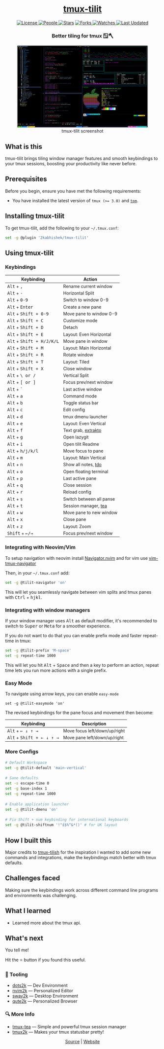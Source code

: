 <div align = "center">

<h1><a href="https://2kabhishek.github.io/tmux-tilit">tmux-tilit</a></h1>

<a href="https://github.com/2KAbhishek/tmux-tilit/blob/main/LICENSE">
<img alt="License" src="https://img.shields.io/github/license/2kabhishek/tmux-tilit?style=flat&color=eee&label="> </a>

<a href="https://github.com/2KAbhishek/tmux-tilit/graphs/contributors">
<img alt="People" src="https://img.shields.io/github/contributors/2kabhishek/tmux-tilit?style=flat&color=ffaaf2&label=People"> </a>

<a href="https://github.com/2KAbhishek/tmux-tilit/stargazers">
<img alt="Stars" src="https://img.shields.io/github/stars/2kabhishek/tmux-tilit?style=flat&color=98c379&label=Stars"></a>

<a href="https://github.com/2KAbhishek/tmux-tilit/network/members">
<img alt="Forks" src="https://img.shields.io/github/forks/2kabhishek/tmux-tilit?style=flat&color=66a8e0&label=Forks"> </a>

<a href="https://github.com/2KAbhishek/tmux-tilit/watchers">
<img alt="Watches" src="https://img.shields.io/github/watchers/2kabhishek/tmux-tilit?style=flat&color=f5d08b&label=Watches"> </a>

<a href="https://github.com/2KAbhishek/tmux-tilit/pulse">
<img alt="Last Updated" src="https://img.shields.io/github/last-commit/2kabhishek/tmux-tilit?style=flat&color=e06c75&label="> </a>

<h3>Better tiling for tmux 🪟🪓</h3>

<figure>
  <img src= "images/screenshot.png" alt="tmux-tilit Demo">
  <br/>
  <figcaption>tmux-tilit screenshot</figcaption>
</figure>

</div>

## What is this

tmux-tilit brings tiling window manager features and smooth keybindings to your tmux sessions, boosting your productivity like never before.

## Prerequisites

Before you begin, ensure you have met the following requirements:

- You have installed the latest version of `tmux (>= 3.0)` and [`tpm`](https://github.com/tmux-plugins/tpm).

## Installing tmux-tilit

To get tmux-tilit, add the following to your `~/.tmux.conf`:

```bash
set -g @plugin '2kabhishek/tmux-tilit'
```

## Using tmux-tilit

### Keybindings

| Keybinding                                    | Action                    |
| --------------------------------------------- | ------------------------- |
| <kbd>Alt</kbd> + <kbd>,</kbd>                 | Rename current window     |
| <kbd>Alt</kbd> + <kbd>-</kbd>                 | Horizontal Split          |
| <kbd>Alt</kbd> + <kbd>0-9</kbd>               | Switch to window 0-9      |
| <kbd>Alt</kbd> + <kbd>Enter</kbd>             | Create a new pane         |
| <kbd>Alt</kbd> + <kbd>Shift + 0-9</kbd>       | Move pane to window 0-9   |
| <kbd>Alt</kbd> + <kbd>Shift + C</kbd>         | Customize mode            |
| <kbd>Alt</kbd> + <kbd>Shift + D</kbd>         | Detach                    |
| <kbd>Alt</kbd> + <kbd>Shift + E</kbd>         | Layout: Even Horizontal   |
| <kbd>Alt</kbd> + <kbd>Shift + H/J/K/L</kbd>   | Move pane in window       |
| <kbd>Alt</kbd> + <kbd>Shift + M</kbd>         | Layout: Main Horizontal   |
| <kbd>Alt</kbd> + <kbd>Shift + R</kbd>         | Rotate window             |
| <kbd>Alt</kbd> + <kbd>Shift + T</kbd>         | Layout: Tiled             |
| <kbd>Alt</kbd> + <kbd>Shift + X</kbd>         | Close window              |
| <kbd>Alt</kbd> + <kbd>\ or /</kbd>            | Vertical Split            |
| <kbd>Alt</kbd> + <kbd>[ or ]</kbd>            | Focus prev/next window    |
| <kbd>Alt</kbd> + <kbd>`</kbd>                 | Last active window        |
| <kbd>Alt</kbd> + <kbd>a</kbd>                 | Command mode              |
| <kbd>Alt</kbd> + <kbd>b</kbd>                 | Toggle status bar         |
| <kbd>Alt</kbd> + <kbd>c</kbd>                 | Edit config               |
| <kbd>Alt</kbd> + <kbd>d</kbd>                 | tmux dmenu launcher       |
| <kbd>Alt</kbd> + <kbd>e</kbd>                 | Layout: Even Vertical     |
| <kbd>Alt</kbd> + <kbd>f</kbd>                 | Text grab, [extrakto][3]  |
| <kbd>Alt</kbd> + <kbd>g</kbd>                 | Open lazygit              |
| <kbd>Alt</kbd> + <kbd>i</kbd>                 | Open tilit Readme         |
| <kbd>Alt</kbd> + <kbd>h/j/k/l</kbd>           | Move focus to pane        |
| <kbd>Alt</kbd> + <kbd>m</kbd>                 | Layout: Main Vertical     |
| <kbd>Alt</kbd> + <kbd>n</kbd>                 | Show all notes, [tdo][1]  |
| <kbd>Alt</kbd> + <kbd>o</kbd>                 | Open floating terminal    |
| <kbd>Alt</kbd> + <kbd>p</kbd>                 | Last active pane          |
| <kbd>Alt</kbd> + <kbd>q</kbd>                 | Close session             |
| <kbd>Alt</kbd> + <kbd>r</kbd>                 | Reload config             |
| <kbd>Alt</kbd> + <kbd>s</kbd>                 | Switch between all panse  |
| <kbd>Alt</kbd> + <kbd>t</kbd>                 | Session manager, [tea][2] |
| <kbd>Alt</kbd> + <kbd>w</kbd>                 | Move pane to new window   |
| <kbd>Alt</kbd> + <kbd>x</kbd>                 | Close pane                |
| <kbd>Alt</kbd> + <kbd>z</kbd>                 | Layout: Zoom              |
| <kbd>Shift</kbd> + <kbd>&#8592;/&#8594;</kbd> | Focus prev/next window    |

[1]: https://github.com/2KAbhishek/tdo
[2]: https://github.com/2KAbhishek/tmux-tea
[3]: https://github.com/laktak/extrakto

### Integrating with Neovim/Vim

To setup navigation with neovim install [Navigator.nvim][4] and for vim use [vim-tmux-navigator][5]

Then, in your `~/.tmux.conf` add:

```bash
set -g @tilit-navigator 'on'
```

This will let you seamlessly navigate between vim splits and tmux panes with <kbd>Ctrl</kbd> + <kbd>h</kbd><kbd>j</kbd><kbd>k</kbd><kbd>l</kbd>.

[4]: https://github.com/numToStr/Navigator.nvim
[5]: https://github.com/christoomey/vim-tmux-navigator

### Integrating with window managers

If your window manager uses <kbd>Alt</kbd> as default modifier, it's recommended to switch to <kbd>Super</kbd> or <kbd>Meta</kbd> for a smoother experience.

If you do not want to do that you can enable prefix mode and faster repeat-time in tmux:

```bash
set -g @tilit-prefix 'M-space'
set -g repeat-time 1000
```

This will let you hit <kbd>Alt</kbd> + <kbd>Space</kbd> and then a key to perform an action, repeat time lets you run more actions with a single prefix.

### Easy Mode

To navigate using arrow keys, you can enable `easy-mode`

    set -g @tilit-easymode 'on'

The revised keybindings for the pane focus and movement then become:

| Keybinding                                                          | Description                   |
| ------------------------------------------------------------------- | ----------------------------- |
| <kbd>Alt</kbd> + <kbd>&#8592; &#8595; &#8593; &#8594;</kbd>         | Move focus left/down/up/right |
| <kbd>Alt</kbd> + <kbd>Shift + &#8592; &#8595; &#8593; &#8594;</kbd> | Move pane left/down/up/right  |

### More Configs

```bash
# Default Workspace
set -g @tilit-default 'main-vertical'

# Sane defaults
set -s escape-time 0
set -g base-index 1
set -g repeat-time 1000

# Enable application launcher
set -g @tilit-dmenu 'on'

# Fix Shift + num keybinding for international keyboards
set -g @tilit-shiftnum '!"£$%^&*()' # for UK layout
```

## How I built this

Major credits to [tmux-tilish](https://github.com/jabirali/tmux-tilish) for the inspiration
I wanted to add some new commands and integrations, make the keybindings match better with tmux defaults.

## Challenges faced

Making sure the keybindings work across different command line programs and environments was challenging.

## What I learned

- Learned more about the tmux api.

## What's next

You tell me!

Hit the ⭐ button if you found this useful.

### 🧰 Tooling

- [dots2k](https://github.com/2kabhishek/dots2k) — Dev Environment
- [nvim2k](https://github.com/2kabhishek/nvim2k) — Personalized Editor
- [sway2k](https://github.com/2kabhishek/sway2k) — Desktop Environment
- [qute2k](https://github.com/2kabhishek/qute2k) — Personalized Browser

### 🔍 More Info

- [tmux-tea](https://github.com/2kabhishek/tmux-tea) — Simple and powerful tmux session manager
- [tmux2k](https://github.com/2kabhishek/tmux2k) — Makes your tmux statusbar pretty!

<div align="center">

<a href="https://github.com/2KAbhishek/tmux-tilit">Source</a> | <a href="https://2kabhishek.github.io/tmux-tilit">Website</a>

</div>
